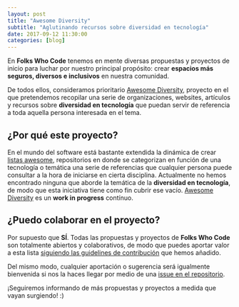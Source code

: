 ```yaml
---
layout: post
title: "Awesome Diversity"
subtitle: "Aglutinando recursos sobre diversidad en tecnología"
date: 2017-09-12 11:30:00
categories: [blog]
---
```


En **Folks Who Code** tenemos en mente diversas propuestas y proyectos de inicio para luchar por nuestro principal propósito: crear **espacios más seguros, diversos e inclusivos** en nuestra comunidad.

De todos ellos, consideramos prioritario [Awesome Diversity](https://github.com/folkswhocode/awesome-diversity), proyecto en el que pretendemos recopilar una serie de organizaciones, websites, artículos y recursos sobre **diversidad en tecnología** que puedan servir de referencia a toda aquella persona interesada en el tema.

## ¿Por qué este proyecto?

En el mundo del software está bastante extendida la dinámica de crear [listas awesome](https://github.com/sindresorhus/awesome), repositorios en donde se categorizan en función de una tecnología o temática una serie de referencias que cualquier persona puede consultar a la hora de iniciarse en cierta disciplina. Actualmente no hemos encontrado ninguna que aborde la temática de la **diversidad en tecnología**, de modo que esta iniciativa tiene como fin cubrir ese vacío. [Awesome Diversity](https://github.com/folkswhocode/awesome-diversity) es un **work in progress** contínuo.

## ¿Puedo colaborar en el proyecto?

Por supuesto que **SÍ**. Todas las propuestas y proyectos de **Folks Who Code** son totalmente abiertos y colaborativos, de modo que puedes aportar valor a esta lista [siguiendo las guidelines de contribución](https://github.com/folkswhocode/awesome-diversity/blob/master/.github/CONTRIBUTING.md) que hemos añadido.

Del mismo modo, cualquier aportación o sugerencia será igualmente bienvenida si nos la haces llegar por medio de una [issue en el repositorio](https://github.com/folkswhocode/awesome-diversity/issues).

¡Seguiremos informando de más propuestas y proyectos a medida que vayan surgiendo! :)

